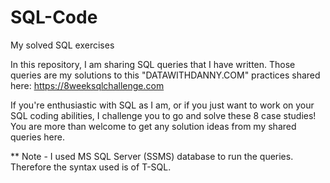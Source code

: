 # SQL-Code
My solved SQL exercises

In this repository, I am sharing SQL queries that I have written.
Those queries are my solutions to this "DATAWITHDANNY.COM" practices shared here: https://8weeksqlchallenge.com

If you're enthusiastic with SQL as I am, or if you just want to work on your SQL coding abilities, I challenge you to go and solve these 8 case studies!
You are more than welcome to get any solution ideas from my shared queries here.

** Note - I used MS SQL Server (SSMS) database to run the queries. Therefore the syntax used is of T-SQL.
